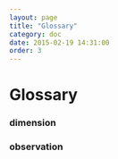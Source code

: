 ```yaml
---
layout: page
title: "Glossary"
category: doc
date: 2015-02-19 14:31:00
order: 3
---
```


# Glossary

### dimension

### observation
